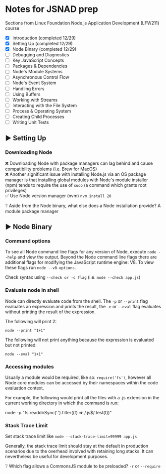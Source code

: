 # Notes for JSNAD prep

Sections from Linux Foundation Node.js Application Development (LFW211) course

- [x] Introduction (completed 12/29)
- [x] Setting Up (completed 12/29)
- [x] Node Binary (completed 12/29)
- [ ] Debugging and Diagnostics 
- [ ] Key JavaScript Concepts
- [ ] Packages & Dependencies
- [ ] Node's Module Systems
- [ ] Asynchronous Control Flow
- [ ] Node's Event System
- [ ] Handling Errors
- [ ] Using Buffers
- [ ] Working with Streams
- [ ] Interacting with the File System
- [ ] Process & Operating System
- [ ] Creating Child Processes
- [ ] Writing Unit Tests

## ▶︎ Setting Up 

### Downloading Node 
❌ Downloading Node with package managers can lag behind and cause compatibility problems (i.e. Brew for MacOS)<br>
❌ Another significant issue with installing Node.js via an OS package manager is that installing global modules with Node's module installer (npm) tends to require the use of `sudo` (a command which grants root privileges)<br>
✅ Use Node version manager (nvm) `nvm install 20`

❔ Aside from the Node binary, what else does a Node installation provide?
 A module package manager 

## ▶︎ Node Binary 

### Command options
To see all Node command line flags for any version of Node, execute `node --help` and view the output. Beyond the Node command line flags there are additional flags for modifying the JavaScript runtime engine: V8. To view these flags run `node --v8-options`.

Check syntax using `--check or -c flag` (i.e. `node --check app.js`)

### Evaluate node in shell
Node can directly evaluate code from the shell. The `-p` or `--print` flag evaluates an expression and prints the result, the `-e` or `--eval` flag evaluates without printing the result of the expression.

The following will print 2:

`node --print "1+1"`

The following will not print anything because the expression is evaluated but not printed:

`node --eval "1+1"`

### Accessing modules
Usually a module would be required, like so: `require('fs')`, however all Node core modules can be accessed by their namespaces within the code evaluation context.

For example, the following would print all the files with a .js extension in the current working directory in which the command is run:

node -p "fs.readdirSync('.').filter((f) => /.js$/.test(f))"

### Stack Trace Limit
Set stack trace limit like `node --stack-trace-limit=99999 app.js`

Generally, the stack trace limit should stay at the default in production scenarios due to the overhead involved with retaining long stacks. It can nevertheless be useful for development purposes.

❔ Which flag allows a CommonsJS module to be preloaded? `-r` or `--require`
